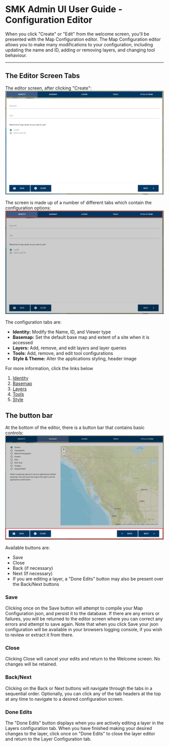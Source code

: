 # SMK Admin UI User Guide - Configuration Editor

When you click "Create" or "Edit" from the welcome screen, you'll be presented with the Map Configuration editor. The Map Configuration editor allows you to make many modifications to your configuration, including updating the name and ID, adding or removing layers, and changing tool behaviour.
***
## The Editor Screen Tabs
The editor screen, after clicking "Create":
![Config Editor Screen](images/smk_admin_editor_identify.jpg)

The screen is made up of a number of different tabs which contain the configuration options:
![Config Editor Tabs](images/smk_admin_editor_tabs.jpg)

The configuration tabs are:
* **Identity:** Modify the Name, ID, and Viewer type
* **Basemap:** Set the default base map and extent of a site when it is accessed
* **Layers:** Add, remove, and edit layers and layer queries
* **Tools:** Add, remove, and edit tool configurations
* **Style & Theme:** Alter the applications styling, header image

For more information, click the links below

1. [Identity](SMK-Admin-UI-User-Guide:-Identity-Tab)
2. [Basemap](SMK-Admin-UI-User-Guide:-Basemap-Tab)
3. [Layers](SMK-Admin-UI-User-Guide:-Layers-Tab)
4. [Tools](SMK-Admin-UI-User-Guide:-Tools-Tab)
5. [Style](SMK-Admin-UI-User-Guide:-Styles-and-Themes-Tab)

## The button bar
At the bottom of the editor, there is a button bar that contains basic controls:
![Editor buttons](images/smk_admin_editor_buttons.jpg)

Available buttons are:
* Save
* Close
* Back (if necessary)
* Next (If necessary)
* If you are editing a layer, a "Done Edits" button may also be present over the Back/Next buttons

### Save
Clicking once on the Save button will attempt to compile your Map Configuration json, and persist it to the database. If there are any errors or failures, you will be returned to the editor screen where you can correct any errors and attempt to save again. Note that when you click Save your json configuration will be available in your browsers logging console, if you wish to review or extract it from there.
### Close
Clicking Close will cancel your edits and return to the Welcome screen. No changes will be retained.
### Back/Next
Clicking on the Back or Next buttons will navigate through the tabs in a sequential order. Optionally, you can click any of the tab headers at the top at any time to navigate to a desired configuration screen.
### Done Edits
The "Done Edits" button displays when you are actively editing a layer in the Layers configuration tab. When you have finished making your desired changes to the layer, click once on "Done Edits" to close the layer editor and return to the Layer Configuration tab.

